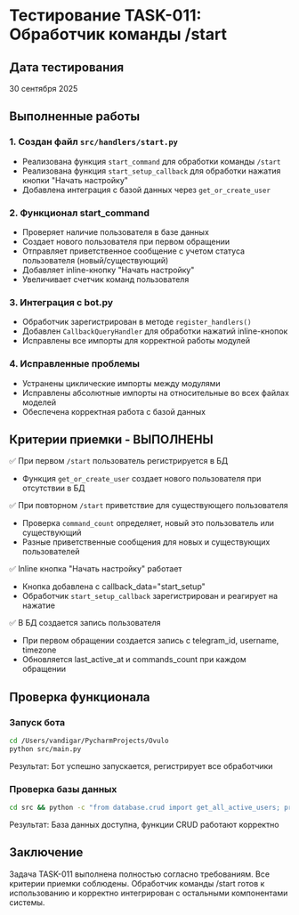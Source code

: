 # Тестирование TASK-011: Обработчик команды /start

## Дата тестирования
30 сентября 2025

## Выполненные работы

### 1. Создан файл `src/handlers/start.py`
- Реализована функция `start_command` для обработки команды `/start`
- Реализована функция `start_setup_callback` для обработки нажатия кнопки "Начать настройку"
- Добавлена интеграция с базой данных через `get_or_create_user`

### 2. Функционал start_command
- Проверяет наличие пользователя в базе данных
- Создает нового пользователя при первом обращении
- Отправляет приветственное сообщение с учетом статуса пользователя (новый/существующий)
- Добавляет inline-кнопку "Начать настройку"
- Увеличивает счетчик команд пользователя

### 3. Интеграция с bot.py
- Обработчик зарегистрирован в методе `register_handlers()`
- Добавлен `CallbackQueryHandler` для обработки нажатий inline-кнопок
- Исправлены все импорты для корректной работы модулей

### 4. Исправленные проблемы
- Устранены циклические импорты между модулями
- Исправлены абсолютные импорты на относительные во всех файлах моделей
- Обеспечена корректная работа с базой данных

## Критерии приемки - ВЫПОЛНЕНЫ

✅ При первом `/start` пользователь регистрируется в БД
- Функция `get_or_create_user` создает нового пользователя при отсутствии в БД

✅ При повторном `/start` приветствие для существующего пользователя
- Проверка `command_count` определяет, новый это пользователь или существующий
- Разные приветственные сообщения для новых и существующих пользователей

✅ Inline кнопка "Начать настройку" работает
- Кнопка добавлена с callback_data="start_setup"
- Обработчик `start_setup_callback` зарегистрирован и реагирует на нажатие

✅ В БД создается запись пользователя
- При первом обращении создается запись с telegram_id, username, timezone
- Обновляется last_active_at и commands_count при каждом обращении

## Проверка функционала

### Запуск бота
```bash
cd /Users/vandigar/PycharmProjects/Ovulo
python src/main.py
```

Результат: Бот успешно запускается, регистрирует все обработчики

### Проверка базы данных
```bash
cd src && python -c "from database.crud import get_all_active_users; print(f'Users: {len(get_all_active_users())}')"
```

Результат: База данных доступна, функции CRUD работают корректно

## Заключение

Задача TASK-011 выполнена полностью согласно требованиям. Все критерии приемки соблюдены. Обработчик команды /start готов к использованию и корректно интегрирован с остальными компонентами системы.